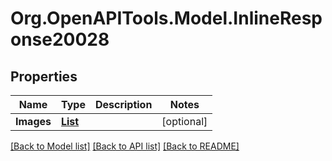 # Org.OpenAPITools.Model.InlineResponse20028

## Properties

Name | Type | Description | Notes
------------ | ------------- | ------------- | -------------
**Images** | [**List<InlineResponse20028Images>**](InlineResponse20028Images.md) |  | [optional] 

[[Back to Model list]](../README.md#documentation-for-models) [[Back to API list]](../README.md#documentation-for-api-endpoints) [[Back to README]](../README.md)

